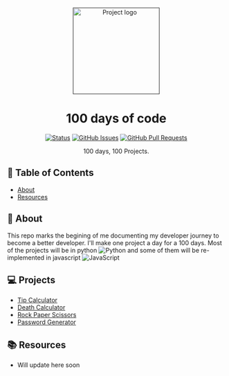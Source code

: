 <p align="center">
  <a href="" rel="noopener">
 <img height=200px src="https://media.proglib.io/posts/2020/05/29/80086d134b4e439861d47de170671e62.jpg" alt="Project logo"></a>
</p>

<h1 align="center">100 days of code</h1>

<div align="center">

[![Status](https://img.shields.io/badge/status-active-success.svg)]()
[![GitHub Issues](https://img.shields.io/github/issues/Grem6/100-days-of-code/issues.svg)](https://github.com/Grem6/100-days-of-code/issues)
[![GitHub Pull Requests](https://img.shields.io/github/issues-pr/kylelobo/The-Documentation-Compendium.svg)](https://github.com/Grem6/100-days-of-code/pulls)

</div>



<p align="center"> 100 days, 100 Projects.
    <br> 
</p>

## 📝 Table of Contents

- [About](#about)
- [Resources](#resources)


## 🧐 About <a name = "about"></a>

This repo marks the begining of me documenting my developer journey to become a better developer. I'll make one project a day for a 100 days. Most of the projects will be in python ![Python](https://img.shields.io/badge/python-3670A0?style=flat-square&logo=python&logoColor=ffdd54) and some of them will be re-implemented in javascript ![JavaScript](https://img.shields.io/badge/javascript-%23323330.svg?style=flat-square&logo=javascript&logoColor=%23F7DF1E) 


## 💻 Projects <a name ="projects"></a>
- [Tip Calculator](https://github.com/Grem6/100-days-of-code/tree/main/Day-001%20%5Bpy%5D)
- [Death Calculator](https://github.com/Grem6/100-days-of-code/tree/main/Day-002%20%5Bpy%5D)
- [Rock Paper Scissors](https://github.com/Grem6/100-days-of-code/tree/main/Day-003%20%5Bpy%5D)
- [Password Generator](https://github.com/Grem6/100-days-of-code/tree/main/Day-004%20%5Bpy%5D)

## 📚 Resources <a name = "resources"></a>

- Will update here soon
